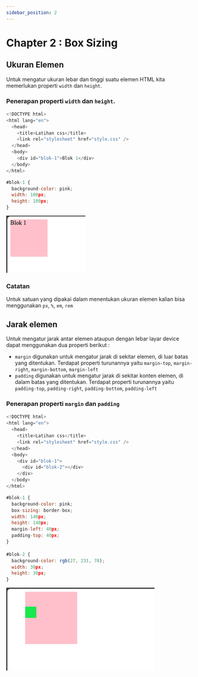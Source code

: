 ```yaml
---
sidebar_position: 2
---
```


# Chapter 2 : Box Sizing

## Ukuran Elemen

Untuk mengatur ukuran lebar dan tinggi suatu elemen HTML kita memerlukan properti `width` dan `height`.

### Penerapan properti `width` dan `height`.

```js title="index.html"
<!DOCTYPE html>
<html lang="en">
  <head>
    <title>Latihan css</title>
    <link rel="stylesheet" href="style.css" />
  </head>
  <body>
    <div id="blok-1">Blok 1</div>
  </body>
</html>

```

```js title="style.css"
#blok-1 {
  background-color: pink;
  width: 100px;
  height: 100px;
}
```

![Docusaurus Plushie](./img/gambar1.png)

### Catatan

Untuk satuan yang dipakai dalam menentukan ukuran elemen kalian bisa menggunakan `px`, `%`, `em`, `rem`

## Jarak elemen

Untuk mengatur jarak antar elemen ataupun dengan lebar layar device dapat menggunakan dua properti berikut :

- `margin` digunakan untuk mengatur jarak di sekitar elemen, di luar batas yang ditentukan. Terdapat properti turunannya yaitu `margin-top`, `margin-right`, `margin-bottom`, `margin-left`
- `padding` digunakan untuk mengatur jarak di sekitar konten elemen, di dalam batas yang ditentukan. Terdapat properti turunannya yaitu `padding-top`, `padding-right`, `padding-bottom`, `padding-left`

### Penerapan properti `margin` dan `padding`

```js title="index.html"
<!DOCTYPE html>
<html lang="en">
  <head>
    <title>Latihan css</title>
    <link rel="stylesheet" href="style.css" />
  </head>
  <body>
    <div id="blok-1">
      <div id="blok-2"></div>
    </div>
  </body>
</html>

```

```js title="style.css"
#blok-1 {
  background-color: pink;
  box-sizing: border-box;
  width: 140px;
  height: 140px;
  margin-left: 40px;
  padding-top: 40px;
}

#blok-2 {
  background-color: rgb(27, 231, 78);
  width: 30px;
  height: 30px;
}

```

![Docusaurus Plushie](./img/gambar2.png)
